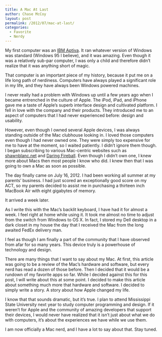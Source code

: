```yaml
---
title: A Mac At Last
author: Chase McCoy
layout: post
permalink: /2012/07/mac-at-last/
categories:
  - Favorite
  - Nerdy
---
```

My first computer was an [IBM Aptiva][1]. It ran whatever version of Windows was standard (Windows 95 I believe), and it was amazing. Even though it was a relatively sub-par computer, I was only a child and therefore didn&#8217;t realize that it was anything short of magic.

That computer is an important piece of my history, because it put me on a life long path of nerdiness. Computers have always played a significant role in my life, and they have always been Windows powered machines.

I never really had a problem with Windows up until a few years ago when I became entrenched in the culture of Apple. The iPod, iPad, and iPhone gave me a taste of Apple&#8217;s superb interface design and cultivated platform. I fell in love with the company and their products. They introduced me to an aspect of computers that I had never experienced before: design and usability.

However, even though I owned several Apple devices, I was always standing outside of the Mac clubhouse looking in. I loved those computers even though I had never owned one. They were simply too expensive for me to have at the moment, so I waited patiently. I didn&#8217;t ignore them though. I began subscribing to various Mac-centric websites such as [shawnblanc.net][2] and [Daring Fireball][3]. Even though I didn&#8217;t own one, I knew more about Macs then most people I know who did. I knew then that I was going to own a Mac as soon as possible.

The day finally came on July 16, 2012. I had been working all summer at my parents&#8217; business. I had just scored an exceptionally good score on my ACT, so my parents decided to assist me in purchasing a thirteen inch MacBook Air with eight gigabytes of memory.

It arrived a week later.

As I write this with the Mac&#8217;s backlit keyboard, I have had it for almost a week. I feel right at home while using it. It took me almost no time to adjust from the switch from Windows to OS X. In fact, I stored my Dell desktop in a dark closet in my house the day that I received the Mac from the long awaited FedEx delivery man.

I feel as though I am finally a part of the community that I have observed from afar for so many years. This device truly is a powerhouse of technology and design.

There are many things that I want to say about my Mac. At first, this article was going to be a review of the Mac&#8217;s hardware and software, but every nerd has read a dozen of those before. Then I decided that it would be a rundown of my favorite apps so far. While I decided against this for this post, I will write about this at some point. I decided to make this article about something much more that hardware and software. I decided to simply write a story. A story about how Apple changed my life.

I know that that sounds dramatic, but it&#8217;s true. I plan to attend Mississippi State University next year to study computer programming and design. If it weren&#8217;t for Apple and the community of amazing developers that support their devices, I would never have realized that it isn&#8217;t just about what we do with computers, it&#8217;s about the experiences we have while we use them.

I am now officially a Mac nerd, and I have a lot to say about that. Stay tuned.

 [1]: http://en.wikipedia.org/wiki/Ibm_aptiva
 [2]: http://shawnblanc.net
 [3]: http://daringfireball.net
